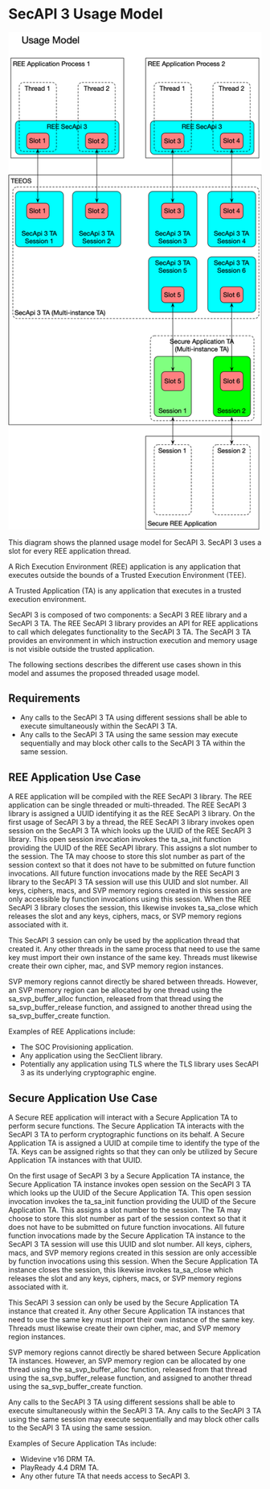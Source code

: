 # SecAPI 3 Usage Model

![SecAPI 3 Usage Model](./diagrams/SecApi3-UsageModel.png)

This diagram shows the planned usage model for SecAPI 3. SecAPI 3 uses a slot for every REE
application thread.

A Rich Execution Environment (REE) application is any application that executes outside the bounds
of a Trusted Execution Environment (TEE).

A Trusted Application (TA) is any application that executes in a trusted execution environment.

SecAPI 3 is composed of two components: a SecAPI 3 REE library and a SecAPI 3 TA. The REE SecAPI 3
library provides an API for REE applications to call which delegates functionality to the SecAPI 3
TA. The SecAPI 3 TA provides an environment in which instruction execution and memory usage is not
visible outside the trusted application.

The following sections describes the different use cases shown in this model and assumes the
proposed threaded usage model.

## Requirements

* Any calls to the SecAPI 3 TA using different sessions shall be able to execute simultaneously
  within the SecAPI 3 TA.
* Any calls to the SecAPI 3 TA using the same session may execute sequentially and may block other
  calls to the SecAPI 3 TA within the same session.

## REE Application Use Case

A REE application will be compiled with the REE SecAPI 3 library. The REE application can be single
threaded or multi-threaded. The REE SecAPI 3 library is assigned a UUID identifying it as the REE
SecAPI 3 library.  On the first usage of SecAPI 3 by a thread, the REE SecAPI 3 library invokes
open session on the SecAPI 3 TA which looks up the UUID of the REE SecAPI 3 library.  This open
session invocation invokes the ta_sa_init function providing the UUID of the REE SecAPI library.
This assigns a slot number to the session. The TA may choose to store this slot number as part of
the session context so that it does not have to be submitted on future function invocations. All
future function invocations made by the REE SecAPI 3 library to the SecAPI 3 TA session will use
this UUID and slot number.  All keys, ciphers, macs, and SVP memory regions created in this session
are only accessible by function invocations using this session. When the REE SecAPI 3 library closes
the session, this likewise invokes ta_sa_close which releases the slot and any keys, ciphers, macs,
or SVP memory regions associated with it.

This SecAPI 3 session can only be used by the application thread that created it. Any other threads
in the same process that need to use the same key must import their own instance of the same key.
Threads must likewise create their own cipher, mac, and SVP memory region instances.

SVP memory regions cannot directly be shared between threads. However, an SVP memory region can be
allocated by one thread using the sa_svp_buffer_alloc function, released from that thread using
the sa_svp_buffer_release function, and assigned to another thread using the sa_svp_buffer_create
function.

Examples of REE Applications include:
* The SOC Provisioning application.
* Any application using the SecClient library.
* Potentially any application using TLS where the TLS library uses SecAPI 3 as its underlying
  cryptographic engine.


## Secure Application Use Case

A Secure REE application will interact with a Secure Application TA to perform secure functions. The
Secure Application TA interacts with the SecAPI 3 TA to perform cryptographic functions on its
behalf. A Secure Application TA is assigned a UUID at compile time to identify the type of the TA.
Keys can be assigned rights so that they can only be utilized by Secure Application TA instances
with that UUID.

On the first usage of SecAPI 3 by a Secure Application TA instance, the Secure Application TA
instance invokes open session on the SecAPI 3 TA which looks up the UUID of the Secure Application
TA. This open session invocation invokes the ta_sa_init function providing the UUID of the Secure
Application TA. This assigns a slot number to the session. The TA may choose to store this slot
number as part of the session context so that it does not have to be submitted on future function
invocations. All future function invocations made by the Secure Application TA instance to the
SecAPI 3 TA session will use this UUID and slot number.  All keys, ciphers, macs, and SVP memory
regions created in this session are only accessible by function invocations using this session. When
the Secure Application TA instance closes the session, this likewise invokes ta_sa_close which
releases the slot and any keys, ciphers, macs, or SVP memory regions associated with it.

This SecAPI 3 session can only be used by the Secure Application TA instance that created it. Any
other Secure Application TA instances that need to use the same key must import their own instance
of the same key. Threads must likewise create their own cipher, mac, and SVP memory region
instances.

SVP memory regions cannot directly be shared between Secure Application TA instances. However, an
SVP memory region can be allocated by one thread using the sa_svp_buffer_alloc function, released
from that thread using the sa_svp_buffer_release function, and assigned to another thread using the
sa_svp_buffer_create function.

Any calls to the SecAPI 3 TA using different sessions shall be able to execute simultaneously
within the SecAPI 3 TA.  Any calls to the SecAPI 3 TA using the same session may execute
sequentially and may block other calls to the SecAPI 3 TA using the same session.

Examples of Secure Application TAs include:
* Widevine v16 DRM TA.
* PlayReady 4.4 DRM TA.
* Any other future TA that needs access to SecAPI 3.
